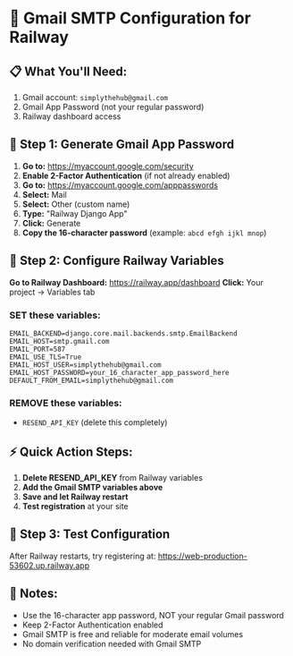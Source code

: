 # 🔧 Gmail SMTP Configuration for Railway

## 📋 What You'll Need:
1. Gmail account: `simplythehub@gmail.com`
2. Gmail App Password (not your regular password)
3. Railway dashboard access

## 🚀 Step 1: Generate Gmail App Password

1. **Go to:** https://myaccount.google.com/security
2. **Enable 2-Factor Authentication** (if not already enabled)
3. **Go to:** https://myaccount.google.com/apppasswords
4. **Select:** Mail
5. **Select:** Other (custom name)
6. **Type:** "Railway Django App"
7. **Click:** Generate
8. **Copy the 16-character password** (example: `abcd efgh ijkl mnop`)

## 🔧 Step 2: Configure Railway Variables

**Go to Railway Dashboard:** https://railway.app/dashboard
**Click:** Your project → Variables tab

### **SET these variables:**
```
EMAIL_BACKEND=django.core.mail.backends.smtp.EmailBackend
EMAIL_HOST=smtp.gmail.com
EMAIL_PORT=587
EMAIL_USE_TLS=True
EMAIL_HOST_USER=simplythehub@gmail.com
EMAIL_HOST_PASSWORD=your_16_character_app_password_here
DEFAULT_FROM_EMAIL=simplythehub@gmail.com
```

### **REMOVE these variables:**
- `RESEND_API_KEY` (delete this completely)

## ⚡ Quick Action Steps:

1. **Delete RESEND_API_KEY** from Railway variables
2. **Add the Gmail SMTP variables above**
3. **Save and let Railway restart**
4. **Test registration** at your site

## 🎯 Step 3: Test Configuration

After Railway restarts, try registering at:
https://web-production-53602.up.railway.app

## 📝 Notes:
- Use the 16-character app password, NOT your regular Gmail password
- Keep 2-Factor Authentication enabled
- Gmail SMTP is free and reliable for moderate email volumes
- No domain verification needed with Gmail SMTP